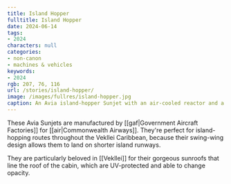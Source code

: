 ```yaml
---
title: Island Hopper
fulltitle: Island Hopper
date: 2024-06-14
tags:
- 2024
characters: null
categories:
- non-canon
- machines & vehicles
keywords:
- 2024
rgb: 207, 76, 116
url: /stories/island-hopper/
image: /images/fullres/island-hopper.jpg
caption: An Avia island-hopper Sunjet with an air-cooled reactor and a swing wing.
---
```

These Avia Sunjets are manufactured by [[gaf|Government Aircraft Factories]] for [[air|Commonwealth Airways]]. They're perfect for island-hopping routes throughout the Vekllei Caribbean, because their swing-wing design allows them to land on shorter island runways.

They are particularly beloved in [[Vekllei]] for their gorgeous sunroofs that line the roof of the cabin, which are UV-protected and able to change opacity.